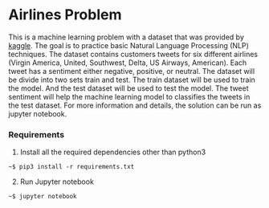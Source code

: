 # Airlines Problem
This is a machine learning problem with a dataset that was provided by [kaggle](https://www.kaggle.com/crowdflower/twitter-airline-sentiment). The goal is to practice basic Natural Language Processing (NLP) techniques. The dataset contains customers tweets for six different airlines (Virgin America, United, Southwest, Delta, US Airways, American). 
Each tweet has a sentiment either negative, positive, or neutral. The dataset will be divide into two sets train and test. The train dataset will be used to train the model. And the test dataset will be used to test the model. 
The tweet sentiment will help the machine learning model to classifies the tweets in the test dataset. For more information and details, the solution can be run as jupyter notebook.

### Requirements
1. Install all the required dependencies other than python3
```
~$ pip3 install -r requirements.txt
```
2. Run Jupyter notebook
```
~$ jupyter notebook
```
